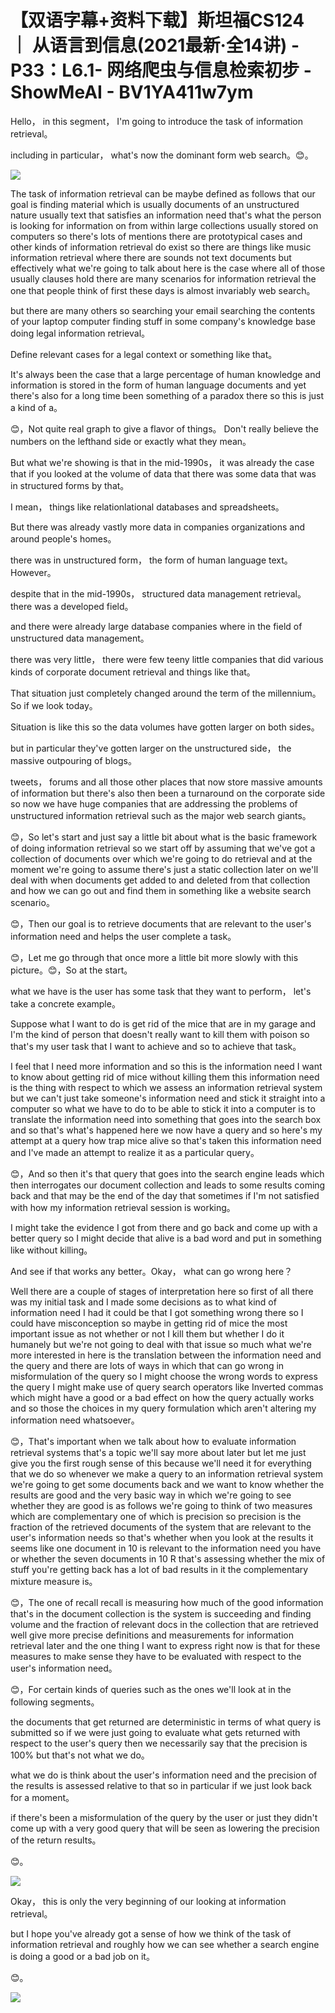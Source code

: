 # 【双语字幕+资料下载】斯坦福CS124 ｜ 从语言到信息(2021最新·全14讲) - P33：L6.1- 网络爬虫与信息检索初步 - ShowMeAI - BV1YA411w7ym

Hello， in this segment， I'm going to introduce the task of information retrieval。

 including in particular， what's now the dominant form web search。😊。



![](img/dcb06996cf0f8662161b1cf7f3a1ebec_1.png)

The task of information retrieval can be maybe defined as follows that our goal is finding material which is usually documents of an unstructured nature usually text that satisfies an information need that's what the person is looking for information on from within large collections usually stored on computers so there's lots of mentions there are prototypical cases and other kinds of information retrieval do exist so there are things like music information retrieval where there are sounds not text documents but effectively what we're going to talk about here is the case where all of those usually clauses hold there are many scenarios for information retrieval the one that people think of first these days is almost invariably web search。

 but there are many others so searching your email searching the contents of your laptop computer finding stuff in some company's knowledge base doing legal information retrieval。

Define relevant cases for a legal context or something like that。

It's always been the case that a large percentage of human knowledge and information is stored in the form of human language documents and yet there's also for a long time been something of a paradox there so this is just a kind of a。

😊，Not quite real graph to give a flavor of things。 Don't really believe the numbers on the lefthand side or exactly what they mean。

 But what we're showing is that in the mid-1990s， it was already the case that if you looked at the volume of data that there was some data that was in structured forms by that。

 I mean， things like relationlational databases and spreadsheets。

 But there was already vastly more data in companies organizations and around people's homes。

 there was in unstructured form， the form of human language text。 However。

 despite that in the mid-1990s， structured data management retrieval。 there was a developed field。

 and there were already large database companies where in the field of unstructured data management。

 there was very little， there were few teeny little companies that did various kinds of corporate document retrieval and things like that。

 That situation just completely changed around the term of the millennium。 So if we look today。

Situation is like this so the data volumes have gotten larger on both sides。

 but in particular they've gotten larger on the unstructured side， the massive outpouring of blogs。

 tweets， forums and all those other places that now store massive amounts of information but there's also then been a turnaround on the corporate side so now we have huge companies that are addressing the problems of unstructured information retrieval such as the major web search giants。

😊，So let's start and just say a little bit about what is the basic framework of doing information retrieval so we start off by assuming that we've got a collection of documents over which we're going to do retrieval and at the moment we're going to assume there's just a static collection later on we'll deal with when documents get added to and deleted from that collection and how we can go out and find them in something like a website search scenario。

😊，Then our goal is to retrieve documents that are relevant to the user's information need and helps the user complete a task。

😊，Let me go through that once more a little bit more slowly with this picture。😊，So at the start。

 what we have is the user has some task that they want to perform， let's take a concrete example。

Suppose what I want to do is get rid of the mice that are in my garage and I'm the kind of person that doesn't really want to kill them with poison so that's my user task that I want to achieve and so to achieve that task。

I feel that I need more information and so this is the information need I want to know about getting rid of mice without killing them this information need is the thing with respect to which we assess an information retrieval system but we can't just take someone's information need and stick it straight into a computer so what we have to do to be able to stick it into a computer is to translate the information need into something that goes into the search box and so that's what's happened here we now have a query and so here's my attempt at a query how trap mice alive so that's taken this information need and I've made an attempt to realize it as a particular query。

😊，And so then it's that query that goes into the search engine leads which then interrogates our document collection and leads to some results coming back and that may be the end of the day that sometimes if I'm not satisfied with how my information retrieval session is working。

 I might take the evidence I got from there and go back and come up with a better query so I might decide that alive is a bad word and put in something like without killing。

And see if that works any better。Okay， what can go wrong here？

Well there are a couple of stages of interpretation here so first of all there was my initial task and I made some decisions as to what kind of information need I had it could be that I got something wrong there so I could have misconception so maybe in getting rid of mice the most important issue as not whether or not I kill them but whether I do it humanely but we're not going to deal with that issue so much what we're more interested in here is the translation between the information need and the query and there are lots of ways in which that can go wrong in misformulation of the query so I might choose the wrong words to express the query I might make use of query search operators like Inverted commas which might have a good or a bad effect on how the query actually works and so those the choices in my query formulation which aren't altering my information need whatsoever。

😊，That's important when we talk about how to evaluate information retrieval systems that's a topic we'll say more about later but let me just give you the first rough sense of this because we'll need it for everything that we do so whenever we make a query to an information retrieval system we're going to get some documents back and we want to know whether the results are good and the very basic way in which we're going to see whether they are good is as follows we're going to think of two measures which are complementary one of which is precision so precision is the fraction of the retrieved documents of the system that are relevant to the user's information needs so that's whether when you look at the results it seems like one document in 10 is relevant to the information need you have or whether the seven documents in 10 R that's assessing whether the mix of stuff you're getting back has a lot of bad results in it the complementary mixture measure is。

😊，The one of recall recall is measuring how much of the good information that's in the document collection is the system is succeeding and finding volume and the fraction of relevant docs in the collection that are retrieved well give more precise definitions and measurements for information retrieval later and the one thing I want to express right now is that for these measures to make sense they have to be evaluated with respect to the user's information need。

😊，For certain kinds of queries such as the ones we'll look at in the following segments。

 the documents that get returned are deterministic in terms of what query is submitted so if we were just going to evaluate what gets returned with respect to the user's query then we necessarily say that the precision is 100% but that's not what we do。

 what we do is think about the user's information need and the precision of the results is assessed relative to that so in particular if we just look back for a moment。

 if there's been a misformulation of the query by the user or just they didn't come up with a very good query that will be seen as lowering the precision of the return results。

😊。

![](img/dcb06996cf0f8662161b1cf7f3a1ebec_3.png)

Okay， this is only the very beginning of our looking at information retrieval。

 but I hope you've already got a sense of how we think of the task of information retrieval and roughly how we can see whether a search engine is doing a good or a bad job on it。

😊。

![](img/dcb06996cf0f8662161b1cf7f3a1ebec_5.png)